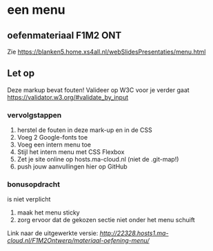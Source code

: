 # een menu
## oefenmateriaal F1M2 ONT
Zie https://blanken5.home.xs4all.nl/webSlidesPresentaties/menu.html

## Let op
Deze markup bevat fouten!
Valideer op W3C voor je verder gaat https://validator.w3.org/#validate_by_input

### vervolgstappen
1. herstel de fouten in deze mark-up en in de CSS
2. Voeg 2 Google-fonts toe
3. Voeg een intern menu toe
4. Stijl het intern menu met CSS Flexbox
5. Zet je site online op hosts.ma-cloud.nl (niet de .git-map!)
6. push jouw aanvullingen hier op GitHub


### bonusopdracht
is niet verplicht
1. maak het menu sticky
2. zorg ervoor dat de gekozen sectie niet onder het menu schuift

Link naar de uitgewerkte versie: _http://22328.hosts1.ma-cloud.nl/F1M2Ontwerp/materiaal-oefening-menu/_